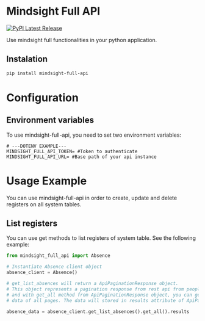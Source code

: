 # Mindsight Full API
[![PyPI Latest Release](https://img.shields.io/pypi/v/mindsight-full-api.svg)](https://pypi.org/project/mindsight-full-api/)

Use mindsight full functionalities in your python application.
## Instalation
```sh
pip install mindsight-full-api
```

# Configuration
## Environment variables
To use mindsight-full-api, you need to set two environment variables:
```dotenv
# ---DOTENV EXAMPLE---
MINDSIGHT_FULL_API_TOKEN= #Token to authenticate
MINDSIGHT_FULL_API_URL= #Base path of your api instance
```
# Usage Example
You can use mindsight-full-api in order to create, update and delete registers on all system tables.

## List registers
You can use get methods to list registers of system table. See the following example:
```python
from mindsight_full_api import Absence

# Instantiate Absence client object
absence_client = Absence()

# get_list_absences will return a ApiPaginationResponse object.
# This object represents a pagination response from rest api from people control
# and with get_all method from ApiPaginationResponse object, you can get all
# data of all pages. The data will stored in results attribute of ApiPaginationResponse

absence_data = absence_client.get_list_absences().get_all().results
```

